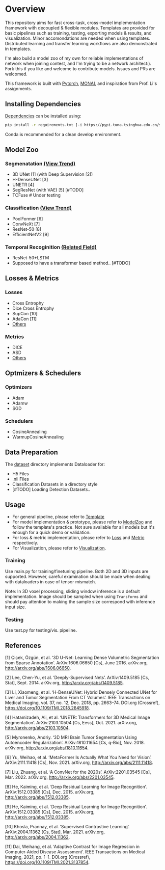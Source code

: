 # Overview
This repository aims for fast cross-task, cross-model implementation framework with decoupled & flexible modules. Templates are provided for basic pipelines such as training, testing, exporting models & results, and visualization. Minor accomondations are needed when using templates. Distributed learning and transfer learning workflows are also demonstrated in templates.

I'm also build a model zoo of my own for reliable implementations of network when joining contest, and I'm trying to be a network architect:). Fork this if you like and welcome to contribute models. Issues and PRs are welcomed.

This framework is built with [Pytorch](https://pytorch.org/), [MONAI](https://monai.io/index.html), and inspiration from Prof. Li's assignments.



## Installing Dependencies

[Dependencies](./requirements.txt) can be installed using:

``` bash
pip install -r requirements.txt [-i https://pypi.tuna.tsinghua.edu.cn/simple/] (Optional)
```

Conda is recommended for a clean develop environment.

## Model Zoo

### Segmenatation [(View Trend)](https://paperswithcode.com/task/medical-image-segmentation)

- 3D UNet [1] (with Deep Supervision [2])
- H-DenseUNet [3]
- UNETR [4]
- SegResNet (with VAE) [5] [#TODO]
- TCFuse # Under testing

### Classification [(View Trend)](https://paperswithcode.com/task/image-classification)

- PoolFormer [6]
- ConvNeXt [7]
- ResNet-50 [8]
- EfficientNetV2 [9]

### Temporal Recoginition [(Related Field)](https://paperswithcode.com/task/weakly-supervised-temporal-action)

- ResNet-50+LSTM
- Supposed to have a transformer based method.. [#TODO]

## Losses & Metrics

### Losses

- Cross Entrophy
- Dice Cross Entrophy
- SupCon [10]
- AdaCon [11]
- [Others](https://docs.monai.io/en/stable/losses.html)

### Metrics

- DICE
- ASD
- [Others](https://docs.monai.io/en/stable/metrics.html)

## Optmizers & Schedulers

### Optimizers

- Adam
- Adamw
- SGD

### Schedulers

- CosineAnnealing
- WarmupCosineAnnealing

## Data Preparation

The [dataset](./dataset) directory implements Dataloader for:

- H5 Files
- .nii Files
- Classification Datasets in a directory style
- [#TODO] Loading Detection Datasets..

## Usage

- For general pipeline, please refer to [Template](./Templates)
- For model implementation & prototype, please refer to [ModelZoo](./modelzoo) and follow the template's practice. Not sure available for all models but it's enough for a quick demo or validation.
- For loss & metric implementation, please refer to [Loss](./loss) and [Metric](./metric) respectively.
- For Visualization, please refer to [Visualization](./utils).



### Training

Use main.py for training/finetuning pipeline. Both 2D and 3D inputs are supported. However, careful examination should be made when dealing with dataloaders in case of tensor mismatch.

Note: In 3D voxel processing, sliding window inference is a default implementation. Image should be sampled when using ```Transforms``` and should pay attention to making the sample size correspond with inference input size.

### Testing

Use test.py for testing/vis. pipeline.



## References
[1] Çiçek, Özgün, et al. ‘3D U-Net: Learning Dense Volumetric Segmentation from Sparse Annotation’. ArXiv:1606.06650 [Cs], June 2016. arXiv.org, http://arxiv.org/abs/1606.06650.

[2] Lee, Chen-Yu, et al. ‘Deeply-Supervised Nets’. ArXiv:1409.5185 [Cs, Stat], Sept. 2014. arXiv.org, http://arxiv.org/abs/1409.5185.

[3] Li, Xiaomeng, et al. ‘H-DenseUNet: Hybrid Densely Connected UNet for Liver and Tumor Segmentation From CT Volumes’. IEEE Transactions on Medical Imaging, vol. 37, no. 12, Dec. 2018, pp. 2663–74. DOI.org (Crossref), https://doi.org/10.1109/TMI.2018.2845918.

[4] Hatamizadeh, Ali, et al. ‘UNETR: Transformers for 3D Medical Image Segmentation’. ArXiv:2103.10504 [Cs, Eess], Oct. 2021. arXiv.org, http://arxiv.org/abs/2103.10504.

[5] Myronenko, Andriy. ‘3D MRI Brain Tumor Segmentation Using Autoencoder Regularization’. ArXiv:1810.11654 [Cs, q-Bio], Nov. 2018. arXiv.org, http://arxiv.org/abs/1810.11654.

[6] Yu, Weihao, et al. ‘MetaFormer Is Actually What You Need for Vision’. ArXiv:2111.11418 [Cs], Nov. 2021. arXiv.org, http://arxiv.org/abs/2111.11418.

[7] Liu, Zhuang, et al. ‘A ConvNet for the 2020s’. ArXiv:2201.03545 [Cs], Mar. 2022. arXiv.org, http://arxiv.org/abs/2201.03545.

[8] He, Kaiming, et al. ‘Deep Residual Learning for Image Recognition’. ArXiv:1512.03385 [Cs], Dec. 2015. arXiv.org, http://arxiv.org/abs/1512.03385.

[9] He, Kaiming, et al. ‘Deep Residual Learning for Image Recognition’. ArXiv:1512.03385 [Cs], Dec. 2015. arXiv.org, http://arxiv.org/abs/1512.03385.

[10] Khosla, Prannay, et al. ‘Supervised Contrastive Learning’. ArXiv:2004.11362 [Cs, Stat], Mar. 2021. arXiv.org, http://arxiv.org/abs/2004.11362.

[11] Dai, Weihang, et al. ‘Adaptive Contrast for Image Regression in Computer-Aided Disease Assessment’. IEEE Transactions on Medical Imaging, 2021, pp. 1–1. DOI.org (Crossref), https://doi.org/10.1109/TMI.2021.3137854.


